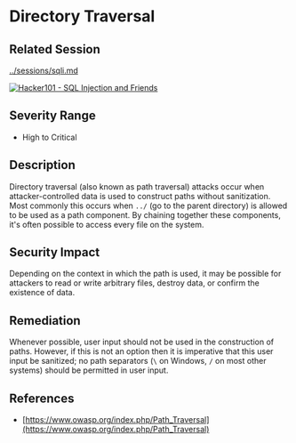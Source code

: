 Directory Traversal
===================

Related Session
---------------

[../sessions/sqli.md](../sessions/sqli.md)

[![Hacker101 - SQL Injection and Friends](https://img.youtube.com/vi/bIB3Hi6KeZU/0.jpg)](https://www.youtube.com/watch?v=bIB3Hi6KeZU)

Severity Range
--------------

- High to Critical

Description
-----------

Directory traversal (also known as path traversal) attacks occur when attacker-controlled data is used to construct paths without sanitization.  Most commonly this occurs when `../` (go to the parent directory) is allowed to be used as a path component.  By chaining together these components, it's often possible to access every file on the system.

Security Impact
---------------

Depending on the context in which the path is used, it may be possible for attackers to read or write arbitrary files, destroy data, or confirm the existence of data.

Remediation
-----------

Whenever possible, user input should not be used in the construction of paths.  However, if this is not an option then it is imperative that this user input be sanitized; no path separators (`\` on Windows, `/` on most other systems) should be permitted in user input.

References
----------

- [https://www.owasp.org/index.php/Path_Traversal](https://www.owasp.org/index.php/Path_Traversal)

